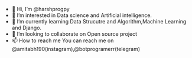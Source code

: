 - 👋 Hi, I’m @harshprogpy
- 👀 I’m interested in Data science and Artificial intelligence.
- 🌱 I’m currently learning Data Strucutre and Algorithm,Machine Learning and Django.
- 💞️ I’m looking to collaborate on Open source project
- 📫 How to reach me You can reach me on @amitabh190(instagram),@botprogramerr(telegram)

<!---
harshprogpy/harshprogpy is a ✨ special ✨ repository because its `README.md` (this file) appears on your GitHub profile.
You can click the Preview link to take a look at your changes.
--->

